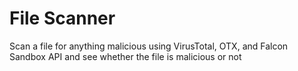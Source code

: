 # File Scanner
Scan a file for anything malicious using VirusTotal, OTX, and Falcon Sandbox API and see whether the file is malicious or not
